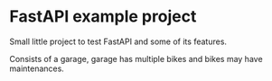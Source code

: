 # FastAPI example project

Small little project to test FastAPI and some of its features.

Consists of a garage, garage has multiple bikes and bikes may have maintenances.
